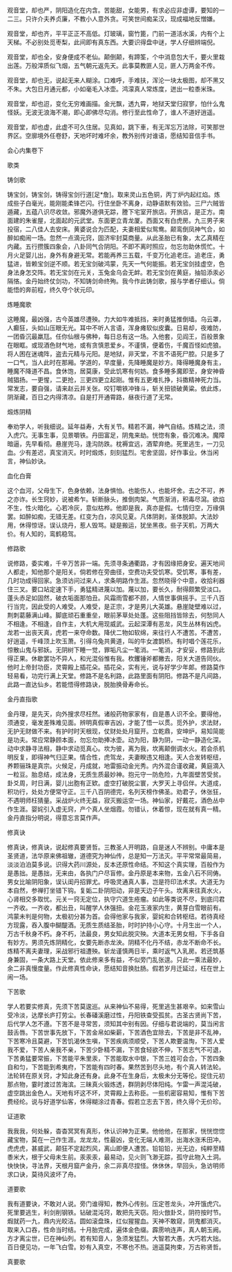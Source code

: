 <!-- { "loadSidebar": true } -->
观音堂，却也严，阴阳造化在内含。苦能甜，女能男，有求必应非虚谭，要知的一二三。只许介夫养贞廉，不教小人意外贪。可笑世间痴呆汉，现成福地反憎嫌。

观音堂，却也齐，平平正正不高低。灯玻璃，窗竹篦，门前一道活水溪，内有个上天梯。不必别处觅枣梨，此间即有真东西。大要识得盘中谜，学人仔细辨端倪。

观音堂，却也全，安身便成不老仙。颠倒颠，有蹄筌，个中消息包大千，要火里栽出莲。万般滓质似飞烟，五气朝元返先天。此事莫教匪人见，匪人万两金不传。

观音堂，却也无，说起无来人糊涂。口难呼，手难扶，浑沦一块太极图，却不黑又不朱。大包日月通元都，小如毫毛入冰壶。鸿濛真人常炼度，迸出一粒黍米珠。

观音堂，却也迢，变化无穷难画描。金光飘，透九霄，地狱天堂归寂寥，怕什么鬼怪妖。无波无浪海不潮，即心即佛尽勾消。修行至此性命了，谁人不道好逍遥。

观音堂，却也虚，此虚不可久住居。见真如，跳下車，有无浑忘万法除，可笑那世界区。空廓境外任卷舒，天地坏时难坏余，教外别传对谁语，愿结知音信手书。

会心内集卷下

歌类

铸剑歌

铸宝剑，铸宝剑，铸得宝剑行道[足*詹]。取来灵山五色铜，丙丁炉内起红焰。炼成些子白毫光，能刚能柔锋芒闪。行住坐卧不离身，动静语默有效验。三尸六贼皆遁藏，五蕴八识尽收敛。邪魔外道俱无踪，謄下宅室开旅店。开旅店，是正方。南面建的朱雀屋，北面起的元武堂。东面更立青龙厦。西面又有白虎房。九三男子来投宿，二八佳人去安床。黄婆说合为匹配，夫妻相爱似鸳鸯。颠鸾倒凤神气合，如醉如痴闹一场。忽然一点滴元窍，固济牢封莫商量。从此圣胎已有象，太乙真精在内藏。五行攒簇四象会，八卦同气合阴阳。不即不离时照应，勿忘勿助休慌忙。十月火足婴儿出，身外有身避无常。若能再养三五载，千变万化追老庄。追老庄，勇猛进，皆赖宝剑逆不顺。若无宝剑破鸿蒙，先天一气何能振。若无宝剑挂虚空，色身法身怎交阵。若无宝剑在元关，玉兔金乌会无衅。若无宝剑在黄庭，抽铅添汞必隔悋。金丹始终仗剑功，不知铸剑命终殉。我今作此铸剑歌，报与学者仔细认。倘能悟的奔前程，终久夺个状元印。

炼睡魔歌

这睡魔，最凶强，古今英雄尽遭殃。力大如牛难抵挡，来时勇猛推倒墙。乌云罩，人癫狂，头如山压眼无光。耳中不听人言语，浑身瘫软似皮囊。日易却，夜难防，一团昏沉最羸尫。任你仙根与佛种，每日总有这一场。入他套，见阎王，百般景象在眼眶。或现酒色财气地，或有贪慎恩爱乡。不谨慎，便着伤，千魔百怪如虎狼。将人困在迷魂阵，盗去元精与元阳。是地狱，非天堂，不言不语死尸腔。只是多了一口气，当人此时在那厢。学道的，早度量，先降睡魔是妙方。降得睡魔身有主，睡魔不降道不昌。食休饱，居莫康，受此饥寒有何妨。食多睡多魔即至，身安神昏贼猖扬。一更惺，二更抢，三更四更立起刚。惟有五更难扎挣，抖擞精神死力当。常发志，要自强，请来赵云并关张。咬钉嚼铁冲锋斗，斩关扭锁破黄粱。依此炼，阴渐藏，百日之内得清凉。自是打开通霄路，昼夜行道了无常。

煅炼阴精

奉劝学人，听我细说。延年益寿，大有关节。精若不漏，神气自结。炼精之法，须入虎穴。无事生事，见景嚼铁。丹田富足，阴鬼来劫。恍惚有象，昏沉难决。魔障暗逼，先早看彻。悬崖兜马，逢沟防跌。枕褥宜远，酒荤弃绝。死里逃生，一刀见血。少有差迟，真宝消灭。时时煅炼，刻刻猛烈。宅舍坚固，好作事业。休当闲言，神仙妙诀。

血化白膏

这个血河，父母生下，色身依赖，法身惧怕。也能伤人，也能坏舍。去之不可，养之亦诈。长生窍妙，说被希乍。斩断脉头，推倒肉架。气质渐消，积毒尽瀉。欲焰不生，性火暗化。心若冷灰，意似枯桦。他即是我，真亦是假。七情归空，万缘俱罢。如醉如痴，无错无差。红变为白，凉风见夏。凡体阴剥，圣体脱卸。大法妙用，休得惊讶。误认烧丹，惹人毁骂。疑是搬运，犹坐黑夜。些子天机，万两大价。有人知的，鸾鹤稳驾。

修路歌

说修路，委实难，千辛万苦非一端。先须寻条通衢路，才有因缘把身安。遍天地间人都走，知他那个是阳关。倘若修在旁曲径，空费功夫受饥寒。受饥寒，事有差，几时功成得回家。急须访问过来人，求条明路作生涯。忽然晓得个中意，收拾利器住三叉。要口站定速下手，勇猛精进蔑以加。蔑以加，要长久，耐得颇繁受淡口。蓬头赤足如固然，破衣垢面那怕丑。风霜雨雪都不顾，人情世事俱摇手。三千八百行当完，因此受的人难受。人难受，是正宗，才是男儿大英雄。悬崖陡壁难以过，荆刺葛藤满山峰。脚底顽石重重垒，眼前茅草处处蓬。这些阻挡皆除去，何愁同人不相逢。不相逢，自作主，大机大用现威武。云起深潭有恶龙，风生丛林有凶虎。龙若一出丧天真，虎若一来夺命数。降伏二物如软绵，来往行人不遭苦。不遭苦，好逍遥，千峰顶上吹玉萧。引得乌兔共黄道，叫的牛女渡鹊桥。有时唱个莲花乐，惊散山鬼与邪妖。无阴树下睡一觉，罪垢凡尘一笔消。一笔消，才安妥，修路到此得正果。休歇罢功不异人，和光混俗惟有我。杴钁锤斧都撇去，阳关大道告同伙。他时上帝封功臣，灵霄殿上插花朵。插花朵，实有光，说与好学少年郞。修路莫作轻易看，功完行满上天堂。修路不是名利路，此路里面有阴阳。修路不是凡间路，此路一直达仙乡。若能悟得修路诀，脱胎换骨寿命长。

金丹直指歌

金丹理，是先天，向外搜求尽枉然。诸般药物家家有，自是愚人识不全。要得他，须通变，毫发差殊难见面。辨明真假审吉凶，才能了悟一以贯。觅外护，求法财，无护无财做不来。有护时时天根现，仗财处处月窟开。立乾鼎，安坤炉，易知简能是功夫。常应常静顾本面，勿忘勿助捧冰壶。动为阳，静为阴，一动一静造化深。动中求静寻法相，静中求动觅真心。坎为彼，离为我，坎离颠倒调水火。若会杀机明反复，即得神气归正果。情合性，虎驾龙，夫妻睽违又相逢。天人合发转枢纽，养颗骊珠是真宗。火候足，丹成就，地雷振动金光秀。内外混合谨收藏，黄庭滴入一粒豆。胎息结，成法身，无质生质最妙神。抱元守一防危险，九年面壁苦受贫。卦爻周，时日满，婴儿出胞有正欵。虚空打破脱尘寰，大罗天上寻侣伴。大道成，积功行，处处方便常守正。三千八百阴德完，名列天榜作佛圣。劝君子，休张狂，不遇明师枉猜量。采战炉火终无益，寂灭搬运空一场。神仙家，好戴花，酒色丛中作生涯。婴姹引入虚无窍，产个真人坐烟霞。勿错认，休着惊，现在就有真一精。金丹直指分明说，得意忘言莫作声。

修真诀

修真诀，修真诀，说起修真要贤哲。三教圣人开明路，自是迷人不辨别。中庸本是圣贤道，法华原来佛祖辙，道德究为神仙传，总是知一万法灭。平平常常最简易，淡淡泊泊莫多说。识得大药川源处，反本还原性命结。不知这个真实理，百般作为是愚拙。是愚拙，无来由，各执门户尽盲修。金丹原是本来物，五金八石不同俦。男女比喻阴阳象，误认闺丹招罪尤。呼吸灵通真人事，岂是符印法术求。大道无为本自然，参禅打坐错下钩。复姤二卦阴阳动，非是天边子午头。坎离来往真水火，心肾相交多取忧。元关一窍无定位，执守穴道生疮瘤。如此等类说不尽，到底闫君一齐收。一齐收，都出丑，叫醒学人休强扭。金花玉液家内生，黄芽白雪眼前有。鸿蒙未判是何物，太极初分甚为首。会得他家与我家，婴姹和合转枢纽。若待真经方现露，吞入腹中醐醍酒。无质生质结圣胎，时时护持小心守。十月生出一个人，万古千秋身不朽。身不朽，法最良，男女知此脱灾殃。大道本无男女相，下手各自有妙方。男须先炼阴精化，女要先断赤龙泱。阴精不化丹不结，赤龙不断命不长。炼精不离夫妻理，采战邪行祖遭殃。斩龙谨慎两日半，乘时返气入乳房。若还筑基身兼固，一条大路上天堂。依此修来多有益，不似旁门乱张遑。只此一乘法最妙，余二非真慢度量。作此修真性命诀，愿结知音换肚肠。假若岁月迁延过，枉在世上闹一场。

下苦歌

学人若要实修真，先须下苦莫逡巡。从来神仙不易得，死里逃生甚艰辛。如来雪山受冷淡，达摩长庐打劳尘。长春磻溪磨过性，丹阳铁查受孤贫。古圣古贤尚下苦，后代学人怎不遵。下苦不是寻常苦，须知其中别有因。仔细与君说端的，莫当闲言鼓舌唇。下苦世事先放下，下苦金帛如柴薪，下苦酒色宜除去，下苦是非不乱神，下苦寒冷且莫避，下苦饥渴休生嗔，下苦疾病须顺受，下苦人欺要温恂，下苦人爱我不爱，下苦人亲我不亲，下苦少卧精不漏，下苦食轻欲不伸，下苦志气不可退，下苦勇猛要常振，下苦能平朱里汞，下苦能取水中银，下苦三姓可会合，下苦四象自和匀，下苦能到希夷府，下苦能有四时春。果然苦到尽头地，有个真人转法轮。法轮转在原关窍，才知此身还有身。此身不在生身后，太极未分无等伦。捉住元初那点物，霎时渡过苦海滨。三昧真火锻炼透，群阴剥尽体阳纯。乍雷一声混沌破，虚空跳出金色人。天地有坏这不坏，灵霄殿上去称臣。一些机密容易知，惟有下苦费经纶。说与好道学仙客，休得糊涂过青春。假若立志去下苦，终久得个无价珍。

证道歌

我我我，何处躲，杳杳冥冥有真形，休认识神为正果。他他他，在那家，恍恍惚惚藏宝物，莫在一己作生涯。龙龙龙，性最凶，变化无端人难测，出海水涨禾田冲。虎虎虎，甚威武，颠狂不定起烈风，离山即便人遭苦。铅铅铅，光无边，纯粹至精黍米大，根于父母未生前。汞汞汞，最易动，见火则飞渺无踪，孤守此物入土洞。快快快，寻法界，天根月窟产金丹，余二非真尽捏怪。休休休，早回头，急访明师求口诀，莫待风波坏了舟。

道要歌

我有道要诀，不敢对人说。旁门谁得知，教外心传别。压定苍龙头，冲开饿虎穴。死里要逃生，利剑削钢铁。钻破混沌窍，敢把先天窃。阳火倣卦爻，阴符按时节。煆就药一九，鼎内光皎洁。圆如滚盘珠，红似猩猩血。天神不敢窥，阴鬼都消灭。取来入口吞，性命当时结。十月胎完成，遍体金色缀。霹雳响连声，真人朝玉阙。方才离尘世，已在神仙列。若有知音人，急须发猛烈。大智若大愚，大巧若大拙。百日便见功，一年飞白雪。妙有入真空，不寒也不热。逍遥莫拘束，万古称贤哲。

真要歌

